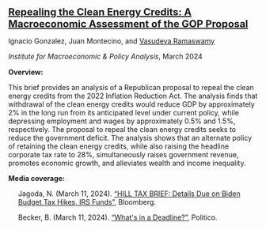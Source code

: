 <p style="margin-bottom: 5px; font-size: 20px;">
<b> <a href="https://impa.american.edu/repealing-the-clean-energy-credits/">Repealing the Clean Energy Credits: A Macroeconomic Assessment of the GOP Proposal</a></b>
</p>

<p style="margin-bottom: 5px;">
Ignacio Gonzalez, Juan Montecino, and <u>Vasudeva Ramaswamy</u>
</p>

<p style="margin-bottom: 15px;">
<i>Institute for Macroeconomic & Policy Analysis</i>, March 2024
</p>

<p style="margin-bottom: 10px;">
<b>Overview:</b> 
</p>

<p style="margin-bottom: 10px;">
This brief provides an analysis of a Republican proposal to repeal the clean energy credits from the 2022 Inflation Reduction Act. The analysis finds that withdrawal of the clean energy credits would reduce GDP by approximately 2% in the long run from its anticipated level under current policy, while depressing employment and wages by approximately 0.5% and 1.5%, respectively. The proposal to repeal the clean energy credits seeks to reduce the government deficit. The analysis shows that an alternate policy of retaining the clean energy credits, while also raising the headline corporate tax rate to 28%, simultaneously raises government revenue, promotes economic growth, and alleviates wealth and income inequality.
</p>

<p style="margin-bottom: 10px;">
<b>Media coverage:</b> 
</p>

<p style="margin-bottom: 10px;margin-left: 20px;">
Jagoda, N. (March 11, 2024). <a href="https://tinyurl.com/BloombergCoverage">“HILL TAX BRIEF: Details Due on Biden Budget Tax Hikes, IRS Funds”</a>, Bloomberg.
</p>

<p style="margin-bottom: 30px;margin-left: 20px;">
Becker, B. (March 11, 2024). <a href="https://www.politico.com/newsletters/weekly-tax/2024/03/11/whats-in-a-deadline-00146208">“What's in a Deadline?”</a>, Politico.
</p>

